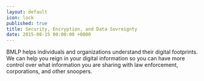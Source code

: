 ```yaml
---
layout: default
icon: lock
published: true
title: Security, Encryption, and Data Sovreignty
date: 2015-08-15 00:00:00 +0000
---
```




BMLP helps individuals and organizations understand their digital footprints. We can help you reign in your digital information so you can have more control over what information you are sharing with law enforcement, corporations, and other snoopers.
